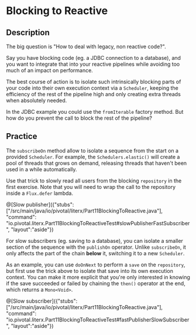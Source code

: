 # Blocking to Reactive

## Description

The big question is "How to deal with legacy, non reactive code?".

Say you have blocking code (eg. a JDBC connection to a database), and you want to integrate
that into your reactive pipelines while avoiding too much of an impact on performance.

The best course of action is to isolate such intrinsically blocking parts of your code into
their own execution context via a `Scheduler`, keeping the efficiency of the rest of the
pipeline high and only creating extra threads when absolutely needed.

In the JDBC example you could use the `fromIterable` factory method. But how do you prevent
the call to block the rest of the pipeline?

## Practice
The `subscribeOn` method allow to isolate a sequence from the start on a provided `Scheduler`.
For example, the `Schedulers.elastic()` will create a pool of threads that grows on demand,
releasing threads that haven't been used in a while automatically.

Use that trick to slowly read all users from the blocking `repository` in the first exercise.
Note that you will need to wrap the call to the repository inside a `Flux.defer` lambda.

@[Slow publisher]({"stubs": ["/src/main/java/io/pivotal/literx/Part11BlockingToReactive.java"], "command": "io.pivotal.literx.Part11BlockingToReactiveTest#slowPublisherFastSubscriber", "layout":"aside"})

For slow subscribers (eg. saving to a database), you can isolate a smaller section of the
sequence with the `publishOn` operator. Unlike `subscribeOn`, it only affects the part of
the chain **below** it, switching it to a new `Scheduler`.

As an example, you can use `doOnNext` to perform a `save` on the `repository`, but first
use the trick above to isolate that save into its own execution context. You can make it
more explicit that you're only interested in knowing if the save succeeded or failed by
chaining the `then()` operator at the end, which returns a `Mono<Void>`.

@[Slow subscriber]({"stubs": ["/src/main/java/io/pivotal/literx/Part11BlockingToReactive.java"], "command": "io.pivotal.literx.Part11BlockingToReactiveTest#fastPublisherSlowSubscriber", "layout":"aside"})

